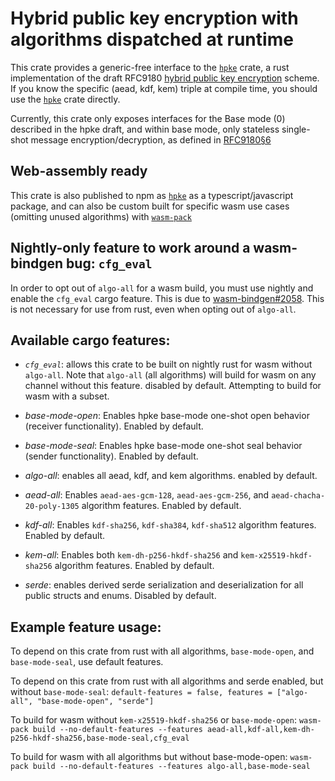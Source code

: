 # Hybrid public key encryption with algorithms dispatched at runtime

This crate provides a generic-free interface to the [`hpke`][hpke]
crate, a rust implementation of the draft RFC9180 [hybrid public key
encryption](https://www.rfc-editor.org/rfc/rfc9180.html)
scheme. If you know the specific (aead, kdf, kem) triple at compile
time, you should use the [`hpke`][hpke] crate directly.

Currently, this crate only exposes interfaces for the Base mode (0)
described in the hpke draft, and within base mode, only stateless
single-shot message encryption/decryption, as defined in [RFC9180§6][section-6]

[hpke]: https://github.com/rozbb/rust-hpke
[section-6]: https://www.rfc-editor.org/rfc/rfc9180.html#section-6

## Web-assembly ready

This crate is also published to npm as [`hpke`][npm] as a
typescript/javascript package, and can also be custom built for
specific wasm use cases (omitting unused algorithms) with
[`wasm-pack`](https://github.com/rustwasm/wasm-pack)

[npm]: https://www.npmjs.com/package/hpke

## Nightly-only feature to work around a wasm-bindgen bug: `cfg_eval`

In order to opt out of `algo-all` for a wasm build, you must use
nightly and enable the `cfg_eval` cargo feature. This is due to
[wasm-bindgen#2058][wasm-bindgen-2058]. This is not necessary for use
from rust, even when opting out of `algo-all`.

[hpke]: https://docs.rs/hpke/latest/hpke/
[wasm-bindgen-2058]: https://github.com/rustwasm/wasm-bindgen/issues/2058

## Available cargo features:

* *`cfg_eval`*: allows this crate to be built on nightly rust for wasm
  without `algo-all`. Note that `algo-all` (all
  algorithms) will build for wasm on any channel without this feature.
  disabled by default. Attempting to build for wasm with a subset.

* *base-mode-open*: Enables hpke base-mode one-shot open behavior
  (receiver functionality). Enabled by default.

* *base-mode-seal*: Enables hpke base-mode one-shot seal behavior
  (sender functionality). Enabled by default.

* *algo-all*: enables all aead, kdf, and kem algorithms. enabled by
  default.

* *aead-all*: Enables `aead-aes-gcm-128`, `aead-aes-gcm-256`, and
  `aead-chacha-20-poly-1305` algorithm features. Enabled by default.

* *kdf-all*: Enables `kdf-sha256`, `kdf-sha384`, `kdf-sha512`
  algorithm features. Enabled by default.

* *kem-all*: Enables both `kem-dh-p256-hkdf-sha256` and
 `kem-x25519-hkdf-sha256` algorithm features. Enabled by default.

* *serde*: enables derived serde serialization and deserialization for
  all public structs and enums. Disabled by default.

## Example feature usage:

To depend on this crate from rust with all algorithms,
`base-mode-open`, and `base-mode-seal`, use default features.

To depend on this crate from rust with all algorithms and serde
enabled, but without `base-mode-seal`: `default-features = false,
features = ["algo-all", "base-mode-open", "serde"]`

To build for wasm without `kem-x25519-hkdf-sha256` or
`base-mode-open`: `wasm-pack build --no-default-features --features
aead-all,kdf-all,kem-dh-p256-hkdf-sha256,base-mode-seal,cfg_eval`

To build for wasm with all algorithms but without base-mode-open:
`wasm-pack build --no-default-features --features
algo-all,base-mode-seal`



